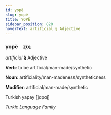 ```yaml
---
id: yopë
slug: yopë
title: YOPË
sidebar_position: 820
hoverText: artificial § Adjective
---
```


### yopë&emsp;<span kind="abugida">ɀʋʇ</span>

*artificial* **§** Adjective

**Verb**: to be artificial/man-made/synthetic

**Noun**: artificiality/man-madeness/syntheticness

**Modifier**: artificial/man-made/synthetic

Turkish yapay [jɑpɑj]

*Turkic Language Family*